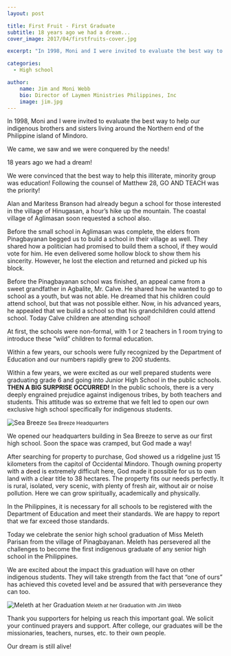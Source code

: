 ```yaml
---
layout: post

title: First Fruit - First Graduate
subtitle: 18 years ago we had a dream...
cover_image: 2017/04/firstfruits-cover.jpg

excerpt: "In 1998, Moni and I were invited to evaluate the best way to help our indigenous brothers and sisters living around the Northern end of the Philippine island of Mindoro."

categories:
  - High school

author:
    name: Jim and Moni Webb
    bio: Director of Laymen Ministries Philippines, Inc
    image: jim.jpg
---
```


In 1998, Moni and I were invited to evaluate the best way to help our indigenous brothers and sisters living around the Northern end of the Philippine island of Mindoro.

We came, we saw and we were conquered by the needs!

18 years ago we had a dream!

We were convinced that the best way to help this illiterate, minority group was education! Following the counsel of Matthew 28, GO AND TEACH was the priority!

Alan and Maritess Branson had already begun a school for those interested in the village of Hinugasan, a hour’s hike up the mountain. The coastal village of Aglimasan soon requested a school also.

Before the small school in Aglimasan was complete, the elders from Pinagbayanan begged us to build a school in their village as well.  They shared how a politician had promised to build them a school, if they would vote for him.  He even delivered some hollow block to show them his sincerity.  However, he lost the election and returned and picked up his block.

Before the Pinagbayanan school was finished, an appeal came from a sweet grandfather in Agbalite, Mr. Calve.  He shared how he wanted to go to school as a youth, but was not able.  He dreamed that his children could attend school, but that was not possible either.  Now, in his advanced years, he appealed that we build a school so that his grandchildren could attend school.  Today Calve children are attending school!

At first, the schools were non-formal, with 1 or 2 teachers in 1 room trying to introduce these “wild” children to formal education.

Within a few years, our schools were fully recognized by the Department of Education and our numbers rapidly grew to 200 students.

Within a few years, we were excited as our well prepared students were graduating grade 6 and going into Junior High School in the public schools.
**THEN A BIG SURPRISE OCCURRED!** In the public schools, there is a very deeply engrained prejudice against indigenous tribes, by both teachers and students.  This attitude was so extreme that we felt led to open our own exclusive high school specifically for indigenous students.

<div class="full zoomable">
    <img alt="Sea Breeze" src="{{site.img_dir}}/2017/04/seabreeze.jpg">
    <small>Sea Breeze Headquarters</small>
</div>

We opened our headquarters building in Sea Breeze to serve as our first high school.  Soon the space was cramped, but God made a way!

After searching for property to purchase, God showed us a ridgeline just 15 kilometers from the capitol of Occidental Mindoro.  Though owning property with a deed is extremely difficult here, God made it possible for us to own land with a clear title to 38 hectares.  The property fits our needs perfectly.  It is rural, isolated, very scenic, with plenty of fresh air, without air or noise pollution. Here we can grow spiritually, academically and physically.

In the Philippines, it is necessary for all schools to be registered with the Department of Education and meet their standards.  We are happy to report that we far exceed those standards.

Today we celebrate the senior high school graduation of Miss Meleth Parisan from the village of Pinagbayanan.  Meleth has persevered all the challenges to become the first indigenous graduate of any senior high school in the Philippines.

We are excited about the impact this graduation will have on other indigenous students.  They will take strength from the fact that “one of ours” has achieved this coveted level and be assured that with perseverance they can too.

<div class="full zoomable">
    <img alt="Meleth at her Graduation" src="{{site.img_dir}}/2017/04/firstfruits1.jpg">
    <small>Meleth at her Graduation with Jim Webb</small>
</div>

Thank you supporters for helping us reach this important goal.  We solicit your continued prayers and support.  After college, our graduates will be the missionaries, teachers, nurses, etc. to their own people.

Our dream is still alive!
